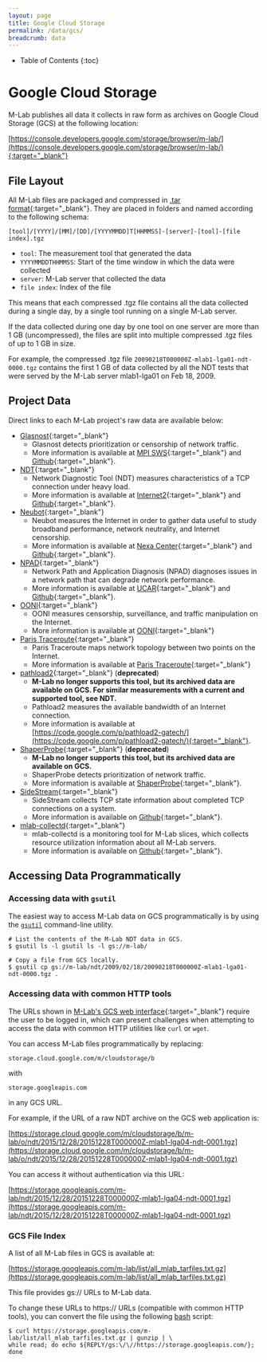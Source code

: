 ```yaml
---
layout: page
title: Google Cloud Storage
permalink: /data/gcs/
breadcrumb: data
---
```


* Table of Contents
{:toc}

# Google Cloud Storage

M-Lab publishes all data it collects in raw form as archives on Google Cloud Storage (GCS) at the following location:

[https://console.developers.google.com/storage/browser/m-lab/](https://console.developers.google.com/storage/browser/m-lab/){:target="_blank"}

## File Layout

All M-Lab files are packaged and compressed in [.tar format](https://en.wikipedia.org/wiki/Tar_%28computing%29){:target="_blank"}. They are placed in folders and named according to the following schema:

`[tool]/[YYYY]/[MM]/[DD]/[YYYYMMDD]T[HHMMSS]-[server]-[tool]-[file index].tgz`

* `tool`: The measurement tool that generated the data
* `YYYYMMDDTHHMMSS`: Start of the time window in which the data were collected
* `server`: M-Lab server that collected the data
* `file index`: Index of the file

This means that each compressed .tgz file contains all the data collected during a single day, by a single tool running on a single M-Lab server.

If the data collected during one day by one tool on one server are more than 1 GB (uncompressed), the files are split into multiple compressed .tgz files of up to 1 GB in size.

For example, the compressed .tgz file `20090218T000000Z-mlab1-lga01-ndt-0000.tgz` contains the first 1 GB of data collected by all the NDT tests that were served by the M-Lab server mlab1-lga01 on Feb 18, 2009.

## Project Data

Direct links to each M-Lab project's raw data are available below:

* [Glasnost](https://console.developers.google.com/storage/browser/m-lab/glasnost/){:target="_blank"}
  * Glasnost detects prioritization or censorship of network traffic.
  * More information is available at [MPI SWS](http://broadband.mpi-sws.org/transparency/bttest-mlab.php){:target="_blank"} and [Github](https://github.com/marcelscode/glasnost){:target="_blank"}.
* [NDT](https://console.developers.google.com/storage/browser/m-lab/ndt/){:target="_blank"}
  * Network Diagnostic Tool (NDT) measures characteristics of a TCP connection under heavy load.
  * More information is available at [Internet2](http://software.internet2.edu/ndt/){:target="_blank"} and [Github](https://github.com/ndt-project/ndt){:target="_blank"}.
* [Neubot](https://console.developers.google.com/storage/browser/m-lab/neubot/){:target="_blank"}
  * Neubot measures the Internet in order to gather data useful to study broadband performance, network neutrality, and Internet censorship.
  * More information is available at [Nexa Center](https://neubot.nexacenter.org/){:target="_blank"} and [Github](https://github.com/neubot){:target="_blank"}.
* [NPAD](https://console.developers.google.com/storage/browser/m-lab/npad/){:target="_blank"}
  * Network Path and Application Diagnosis (NPAD) diagnoses issues in a network path that can degrade network performance.
  * More information is available at [UCAR](http://www.ucar.edu/npad/){:target="_blank"} and [Github](https://github.com/npad/npad){:target="_blank"}.
* [OONI](https://console.developers.google.com/storage/browser/m-lab/ooni/){:target="_blank"}
  * OONI measures censorship, surveillance, and traffic manipulation on the Internet.
  * More information is available at [OONI](https://ooni.torproject.org/){:target="_blank"}
* [Paris Traceroute](https://console.developers.google.com/storage/browser/m-lab/paris-traceroute/){:target="_blank"}
  * Paris Traceroute maps network topology between two points on the Internet.
  * More information is available at [Paris Traceroute](http://www.paris-traceroute.net/){:target="_blank"}
* [pathload2](https://console.developers.google.com/storage/browser/m-lab/pathload2/){:target="_blank"} (**deprecated**)
  * **M-Lab no longer supports this tool, but its archived data are available on GCS. For similar measurements with a current and supported tool, see NDT.**
  * Pathload2 measures the available bandwidth of an Internet connection.
  * More information is available at [https://code.google.com/p/pathload2-gatech/](https://code.google.com/p/pathload2-gatech/){:target="_blank"}.
* [ShaperProbe](https://console.developers.google.com/storage/browser/m-lab/shaperprobe/){:target="_blank"} (**deprecated**)
  * **M-Lab no longer supports this tool, but its archived data are available on GCS.**
  * ShaperProbe detects prioritization of network traffic.
  * More information is available at [ShaperProbe](http://netinfer.net/diffprobe/shaperprobe.html){:target="_blank"}.
* [SideStream](https://console.developers.google.com/storage/browser/m-lab/sidestream/){:target="_blank"}
  * SideStream collects TCP state information about completed TCP connections on a system.
  * More information is available on [Github](https://github.com/npad/sidestream){:target="_blank"}.
* [mlab-collectd](https://console.developers.google.com/storage/browser/m-lab/utilization/){:target="_blank"}
  * mlab-collectd is a monitoring tool for M-Lab slices, which collects resource utilization information about all M-Lab servers.
  * More information is available on [Github](https://github.com/m-lab/collectd-mlab){:target="_blank"}.

## Accessing Data Programmatically

### Accessing data with `gsutil`

The easiest way to access M-Lab data on GCS programmatically is by using the [`gsutil`](https://cloud.google.com/storage/docs/gsutil) command-line utility.

~~~ shell
# List the contents of the M-Lab NDT data in GCS.
$ gsutil ls -l gsutil ls -l gs://m-lab/

# Copy a file from GCS locally.
$ gsutil cp gs://m-lab/ndt/2009/02/18/20090218T000000Z-mlab1-lga01-ndt-0000.tgz .
~~~

### Accessing data with common HTTP tools

The URLs shown in [M-Lab's GCS web interface](https://console.developers.google.com/storage/browser/m-lab/){:target="_blank"} require the user to be logged in, which can present challenges when attempting to access the data with common HTTP utilities like `curl` or `wget`.

You can access M-Lab files programmatically by replacing:

`storage.cloud.google.com/m/cloudstorage/b`

with

`storage.googleapis.com`

in any GCS URL.

For example, if the URL of a raw NDT archive on the GCS web application is:

[https://storage.cloud.google.com/m/cloudstorage/b/m-lab/o/ndt/2015/12/28/20151228T000000Z-mlab1-lga04-ndt-0001.tgz](https://storage.cloud.google.com/m/cloudstorage/b/m-lab/o/ndt/2015/12/28/20151228T000000Z-mlab1-lga04-ndt-0001.tgz)

You can access it without authentication via this URL:

[https://storage.googleapis.com/m-lab/ndt/2015/12/28/20151228T000000Z-mlab1-lga04-ndt-0001.tgz](https://storage.googleapis.com/m-lab/ndt/2015/12/28/20151228T000000Z-mlab1-lga04-ndt-0001.tgz)

### GCS File Index

A list of all M-Lab files in GCS is available at:

[https://storage.googleapis.com/m-lab/list/all_mlab_tarfiles.txt.gz](https://storage.googleapis.com/m-lab/list/all_mlab_tarfiles.txt.gz)

This file provides gs:// URLs to M-Lab data.

To change these URLs to https:// URLs (compatible with common HTTP tools), you can convert the file using the following [bash](https://en.wikipedia.org/wiki/Bash_%28Unix_shell%29) script:

~~~ shell
$ curl https://storage.googleapis.com/m-lab/list/all_mlab_tarfiles.txt.gz | gunzip | \
while read; do echo ${REPLY/gs:\/\//https://storage.googleapis.com/}; done
~~~
